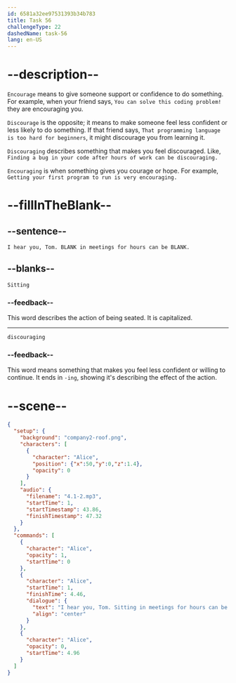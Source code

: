 ```yaml
---
id: 6581a32ee97531393b34b783
title: Task 56
challengeType: 22
dashedName: task-56
lang: en-US
---
```


<!-- (Audio) Alice: I hear you, Tom. Sitting in meetings for hours can be discouraging. -->

# --description--

`Encourage` means to give someone support or confidence to do something. For example, when your friend says, `You can solve this coding problem!` they are encouraging you. 

`Discourage` is the opposite; it means to make someone feel less confident or less likely to do something. If that friend says, `That programming language is too hard for beginners`, it might discourage you from learning it.

`Discouraging` describes something that makes you feel discouraged. Like, `Finding a bug in your code after hours of work can be discouraging.`

`Encouraging` is when something gives you courage or hope. For example, `Getting your first program to run is very encouraging.`

# --fillInTheBlank--

## --sentence--

`I hear you, Tom. BLANK in meetings for hours can be BLANK.`

## --blanks--

`Sitting`

### --feedback--

This word describes the action of being seated. It is capitalized.

---

`discouraging`

### --feedback--

This word means something that makes you feel less confident or willing to continue. It ends in `-ing`, showing it's describing the effect of the action.

# --scene--

```json
{
  "setup": {
    "background": "company2-roof.png",
    "characters": [
      {
        "character": "Alice",
        "position": {"x":50,"y":0,"z":1.4},
        "opacity": 0
      }
    ],
    "audio": {
      "filename": "4.1-2.mp3",
      "startTime": 1,
      "startTimestamp": 43.86,
      "finishTimestamp": 47.32
    }
  },
  "commands": [
    {
      "character": "Alice",
      "opacity": 1,
      "startTime": 0
    },
    {
      "character": "Alice",
      "startTime": 1,
      "finishTime": 4.46,
      "dialogue": {
        "text": "I hear you, Tom. Sitting in meetings for hours can be discouraging.",
        "align": "center"
      }
    },
    {
      "character": "Alice",
      "opacity": 0,
      "startTime": 4.96
    }
  ]
}
```
